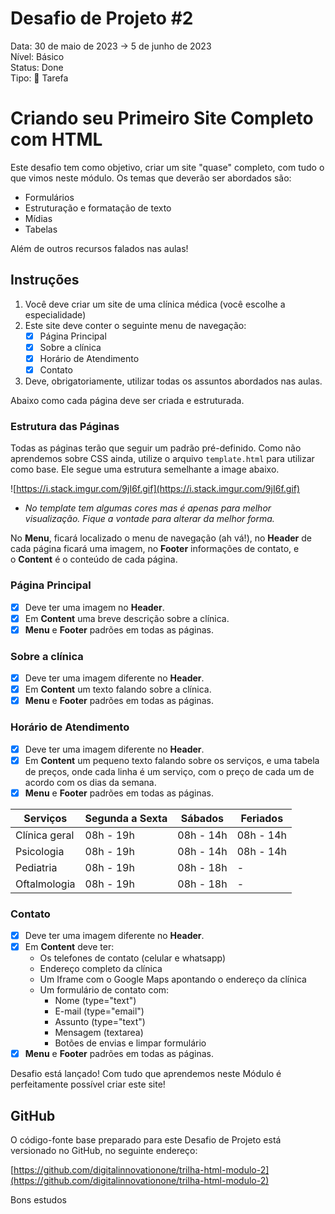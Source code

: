 # Desafio de Projeto #2

Data: 30 de maio de 2023 → 5 de junho de 2023<br>
Nível: Básico<br>
Status: Done<br>
Tipo: 📌 Tarefa

# Criando seu Primeiro Site Completo com HTML

<p>Este desafio tem como objetivo, criar um site "quase" completo, com tudo o que vimos neste módulo. Os temas que deverão ser abordados são:</p>

- Formulários
- Estruturação e formatação de texto
- Mídias
- Tabelas

<p>Além de outros recursos falados nas aulas!</p>

## **Instruções**

1. Você deve criar um site de uma clínica médica (você escolhe a especialidade)
2. Este site deve conter o seguinte menu de navegação:
    - [x]  Página Principal
    - [x]  Sobre a clínica
    - [x]  Horário de Atendimento
    - [x]  Contato
3. Deve, obrigatoriamente, utilizar todas os assuntos abordados nas aulas.

Abaixo como cada página deve ser criada e estruturada.

### **Estrutura das Páginas**

Todas as páginas terão que seguir um padrão pré-definido. Como não aprendemos sobre CSS ainda, utilize o arquivo `template.html` para utilizar como base. Ele segue uma estrutura semelhante a image abaixo.

![https://i.stack.imgur.com/9jI6f.gif](https://i.stack.imgur.com/9jI6f.gif)

- *No template tem algumas cores mas é apenas para melhor visualização. Fique a vontade para alterar da melhor forma.*

No **Menu**, ficará localizado o menu de navegação (ah vá!), no **Header** de cada página ficará uma imagem, no **Footer** informações de contato, e o **Content** é o conteúdo de cada página.

### **Página Principal**

- [x]  Deve ter uma imagem no **Header**.
- [x]  Em **Content** uma breve descrição sobre a clínica.
- [x]  **Menu** e **Footer** padrões em todas as páginas.

### **Sobre a clínica**

- [x]  Deve ter uma imagem diferente no **Header**.
- [x]  Em **Content** um texto falando sobre a clínica.
- [x]  **Menu** e **Footer** padrões em todas as páginas.

### **Horário de Atendimento**

- [x]  Deve ter uma imagem diferente no **Header**.
- [x]  Em **Content** um pequeno texto falando sobre os serviços, e uma tabela de preços, onde cada linha é um serviço, com o preço de cada um de acordo com os dias da semana.
- [x]  **Menu** e **Footer** padrões em todas as páginas.

| Serviços | Segunda a Sexta | Sábados | Feriados |
| --- | --- | --- | --- |
| Clínica geral | 08h - 19h | 08h - 14h | 08h - 14h |
| Psicologia | 08h - 19h | 08h - 14h | 08h - 14h |
| Pediatria | 08h - 19h | 08h - 18h | - |
| Oftalmologia | 08h - 19h | 08h - 18h | - |

### **Contato**

- [x]  Deve ter uma imagem diferente no **Header**.
- [x]  Em **Content** deve ter:
    - Os telefones de contato (celular e whatsapp)
    - Endereço completo da clínica
    - Um Iframe com o Google Maps apontando o endereço da clínica
    - Um formulário de contato com:
        - Nome (type="text")
        - E-mail (type="email")
        - Assunto (type="text")
        - Mensagem (textarea)
        - Botões de envias e limpar formulário
- [x]  **Menu** e **Footer** padrões em todas as páginas.

Desafio está lançado! Com tudo que aprendemos neste Módulo é perfeitamente possível criar este site!

## **GitHub**

O código-fonte base preparado para este Desafio de Projeto está versionado no GitHub, no seguinte endereço:

[https://github.com/digitalinnovationone/trilha-html-modulo-2](https://github.com/digitalinnovationone/trilha-html-modulo-2)

Bons estudos
